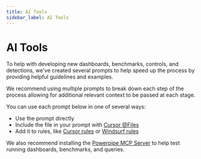 ```yaml
---
title: AI Tools
sidebar_label: AI Tools
---
```


# AI Tools

To help with developing new dashboards, benchmarks, controls, and detections, we've created several prompts to help speed up the process by providing helpful guidelines and examples.

We recommend using multiple prompts to break down each step of the process allowing for additional relevant context to be passed at each stage.

You can use each prompt below in one of several ways:
- Use the prompt directly
- Include the file in your prompt with [Cursor @Files](https://docs.cursor.com/context/@-symbols/@-files)
- Add it to rules, like [Cursor rules](https://docs.cursor.com/context/rules) or [Windsurf rules](https://docs.windsurf.com/plugins/cascade/memories#rules)

We also recommend installing the [Powerpipe MCP Server](https://github.com/turbot/powerpipe-mcp) to help test running dashboards, benchmarks, and queries.
